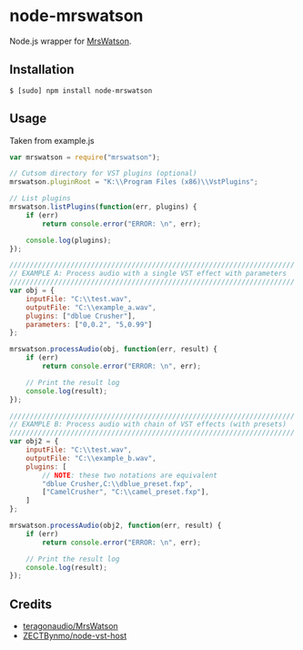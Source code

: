 # node-mrswatson
Node.js wrapper for [MrsWatson](https://github.com/teragonaudio/MrsWatson).

## Installation

```
$ [sudo] npm install node-mrswatson
```


## Usage

Taken from example.js

```js
var mrswatson = require("mrswatson");

// Cutsom directory for VST plugins (optional)
mrswatson.pluginRoot = "K:\\Program Files (x86)\\VstPlugins";

// List plugins
mrswatson.listPlugins(function(err, plugins) {
	if (err)
		return console.error("ERROR: \n", err);

	console.log(plugins);
});

//////////////////////////////////////////////////////////////////////
// EXAMPLE A: Process audio with a single VST effect with parameters
//////////////////////////////////////////////////////////////////////
var obj = {
	inputFile: "C:\\test.wav",
	outputFile: "C:\\example_a.wav",
	plugins: ["dblue Crusher"],
	parameters: ["0,0.2", "5,0.99"]
};

mrswatson.processAudio(obj, function(err, result) {
	if (err)
		return console.error("ERROR: \n", err);

	// Print the result log
	console.log(result);
});

//////////////////////////////////////////////////////////////////////
// EXAMPLE B: Process audio with chain of VST effects (with presets)
//////////////////////////////////////////////////////////////////////
var obj2 = {
	inputFile: "C:\\test.wav",
	outputFile: "C:\\example_b.wav",
	plugins: [
		// NOTE: these two notations are equivalent
		"dblue Crusher,C:\\dblue_preset.fxp",
		["CamelCrusher", "C:\\camel_preset.fxp"],
	]
};

mrswatson.processAudio(obj2, function(err, result) {
	if (err)
		return console.error("ERROR: \n", err);

	// Print the result log
	console.log(result);
});
```


## Credits

- [teragonaudio/MrsWatson](https://github.com/teragonaudio/MrsWatson)
- [ZECTBynmo/node-vst-host](https://github.com/ZECTBynmo/node-vst-host)